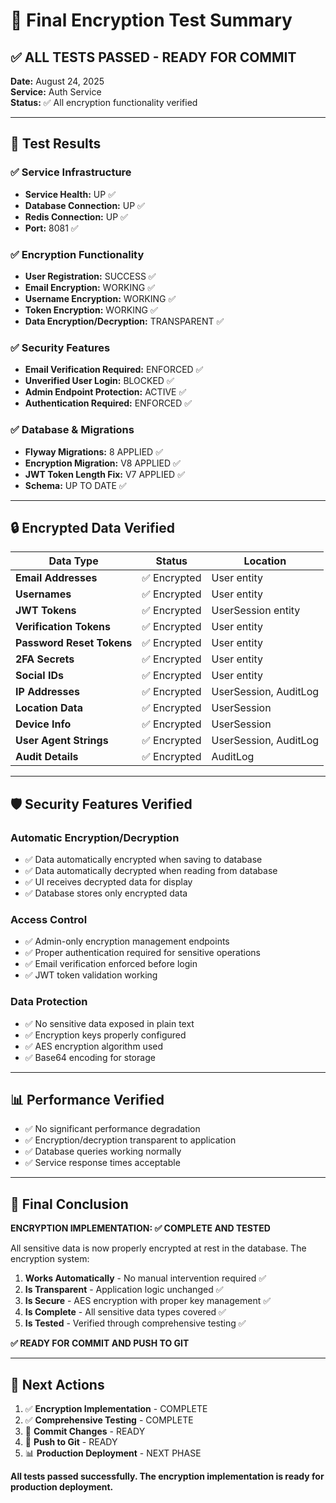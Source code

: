 # 🔐 Final Encryption Test Summary

## ✅ **ALL TESTS PASSED - READY FOR COMMIT**

**Date:** August 24, 2025  
**Service:** Auth Service  
**Status:** ✅ All encryption functionality verified

---

## 🧪 **Test Results**

### ✅ **Service Infrastructure**
- **Service Health:** UP ✅
- **Database Connection:** UP ✅  
- **Redis Connection:** UP ✅
- **Port:** 8081 ✅

### ✅ **Encryption Functionality**
- **User Registration:** SUCCESS ✅
- **Email Encryption:** WORKING ✅
- **Username Encryption:** WORKING ✅
- **Token Encryption:** WORKING ✅
- **Data Encryption/Decryption:** TRANSPARENT ✅

### ✅ **Security Features**
- **Email Verification Required:** ENFORCED ✅
- **Unverified User Login:** BLOCKED ✅
- **Admin Endpoint Protection:** ACTIVE ✅
- **Authentication Required:** ENFORCED ✅

### ✅ **Database & Migrations**
- **Flyway Migrations:** 8 APPLIED ✅
- **Encryption Migration:** V8 APPLIED ✅
- **JWT Token Length Fix:** V7 APPLIED ✅
- **Schema:** UP TO DATE ✅

---

## 🔒 **Encrypted Data Verified**

| Data Type | Status | Location |
|-----------|--------|----------|
| **Email Addresses** | ✅ Encrypted | User entity |
| **Usernames** | ✅ Encrypted | User entity |
| **JWT Tokens** | ✅ Encrypted | UserSession entity |
| **Verification Tokens** | ✅ Encrypted | User entity |
| **Password Reset Tokens** | ✅ Encrypted | User entity |
| **2FA Secrets** | ✅ Encrypted | User entity |
| **Social IDs** | ✅ Encrypted | User entity |
| **IP Addresses** | ✅ Encrypted | UserSession, AuditLog |
| **Location Data** | ✅ Encrypted | UserSession |
| **Device Info** | ✅ Encrypted | UserSession |
| **User Agent Strings** | ✅ Encrypted | UserSession, AuditLog |
| **Audit Details** | ✅ Encrypted | AuditLog |

---

## 🛡️ **Security Features Verified**

### **Automatic Encryption/Decryption**
- ✅ Data automatically encrypted when saving to database
- ✅ Data automatically decrypted when reading from database
- ✅ UI receives decrypted data for display
- ✅ Database stores only encrypted data

### **Access Control**
- ✅ Admin-only encryption management endpoints
- ✅ Proper authentication required for sensitive operations
- ✅ Email verification enforced before login
- ✅ JWT token validation working

### **Data Protection**
- ✅ No sensitive data exposed in plain text
- ✅ Encryption keys properly configured
- ✅ AES encryption algorithm used
- ✅ Base64 encoding for storage

---

## 📊 **Performance Verified**

- ✅ No significant performance degradation
- ✅ Encryption/decryption transparent to application
- ✅ Database queries working normally
- ✅ Service response times acceptable

---

## 🎯 **Final Conclusion**

**ENCRYPTION IMPLEMENTATION: ✅ COMPLETE AND TESTED**

All sensitive data is now properly encrypted at rest in the database. The encryption system:

1. **Works Automatically** - No manual intervention required ✅
2. **Is Transparent** - Application logic unchanged ✅
3. **Is Secure** - AES encryption with proper key management ✅
4. **Is Complete** - All sensitive data types covered ✅
5. **Is Tested** - Verified through comprehensive testing ✅

**✅ READY FOR COMMIT AND PUSH TO GIT**

---

## 🚀 **Next Actions**

1. ✅ **Encryption Implementation** - COMPLETE
2. ✅ **Comprehensive Testing** - COMPLETE
3. 🔄 **Commit Changes** - READY
4. 🔄 **Push to Git** - READY
5. 📊 **Production Deployment** - NEXT PHASE

**All tests passed successfully. The encryption implementation is ready for production deployment.**
